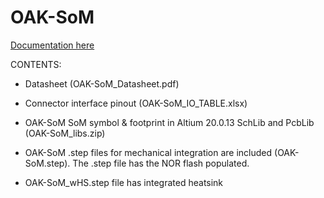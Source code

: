 # OAK-SoM

[Documentation here](https://docs.luxonis.com/projects/hardware/en/latest/pages/BW1099.html)

CONTENTS:

- Datasheet (OAK-SoM_Datasheet.pdf)

- Connector interface pinout (OAK-SoM_IO_TABLE.xlsx)

- OAK-SoM SoM symbol & footprint in Altium 20.0.13 SchLib and PcbLib (OAK-SoM_libs.zip)

- OAK-SoM .step files for mechanical integration are included (OAK-SoM.step). The .step file has the NOR flash populated. 

- OAK-SoM_wHS.step file has integrated heatsink 

